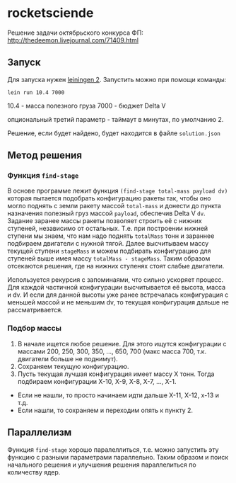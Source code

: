 # rocketsciende

Решение задачи октябрьского конкурса ФП: http://thedeemon.livejournal.com/71409.html

## Запуск

Для запуска нужен [leiningen 2](https://github.com/technomancy/leiningen). Запустить можно при помощи команды:

```shell
lein run 10.4 7000
```

10.4 - масса полезного груза
7000 - бюджет Delta V

опциональный третий параметр - таймаут в минутах, по умолчанию 2.

Решение, если будет найдено, будет находится в файле `solution.json`

## Метод решения

### Функция `find-stage`

В основе программе лежит функция `(find-stage total-mass payload dv)` которая пытается подобрать конфигурацию ракеты так, чтобы оно могло поднять с земли ракету массой `total-mass` и донести до пункта назначения полезный груз массой `payload`, обеспечив Delta V `dv`. Задание заранее массы ракеты позволяет строить её с нижних ступеней, независимо от остальных. Т.е. при построении нижней ступени мы знаем, что нам надо поднять `totalMass` тонн и зараннее подбираем двигатели с нужной тягой. Далее высчитываем массу текущей ступени `stageMass` и можем подбирать конфигурацию для ступеней выше имея массу `totalMass - stageMass`. Таким образом отсекаются решения, где на нижних ступенях стоят слабые двигатели.

Используется рекурсия с запоминаями, что сильно ускоряет процесс. Для каждой частичной конфигурации высчитывается её высота, масса и dv. И если для данной высоты уже ранее встречалась конфигурация с меньшей массой и не меньшим dv, то текущая конфигурация дальше не рассматривается.

### Подбор массы

1. В начале ищется любое решение. Для этого ищутся конфигурации с массами 200, 250, 300, 350, ..., 650, 700 (макс масса 700, т.к. двигатели больше не поднимут).
2. Сохраняем текущую конфигурацию.
2. Пусть текущая лучшая конфигурация имеет массу X тонн. Тогда подбираем конфигурации X-10, X-9, X-8, X-7, ..., X-1.
  * Если не нашли, то просто начинаем идти дальше X-11, X-12, x-13 и т.д.
  * Ecли нашли, то сохраняем и переходим опять к пункту 2.

## Параллелизм

Функция `find-stage` хорошо паралеллиться, т.е. можно запустить эту функцию с разными параметрами параллельно. Таким образом и поиск начального решения и улучшения решения параллелиться по количеству ядер.
